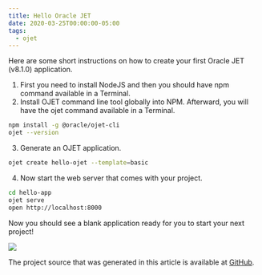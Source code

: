 ```yaml
---
title: Hello Oracle JET
date: 2020-03-25T00:00:00-05:00
tags:
  - ojet
---
```


Here are some short instructions on how to create your first Oracle JET (v8.1.0) application.

1. First you need to install NodeJS and then you should have npm command available in a Terminal.
2. Install OJET command line tool globally into NPM. Afterward, you will have the ojet command available in a Terminal.

```bash
npm install -g @oracle/ojet-cli
ojet --version
```

3. Generate an OJET application.

```bash
ojet create hello-ojet --template=basic
```

4. Now start the web server that comes with your project.

```bash
cd hello-app
ojet serve
open http://localhost:8000
```

Now you should see a blank application ready for you to start your next project!

![](/post-images/2020/ojet-starter.png)

The project source that was generated in this article is available at [GitHub](https://github.com/zemian/hello-ojet/tree/demo-basic-template).

